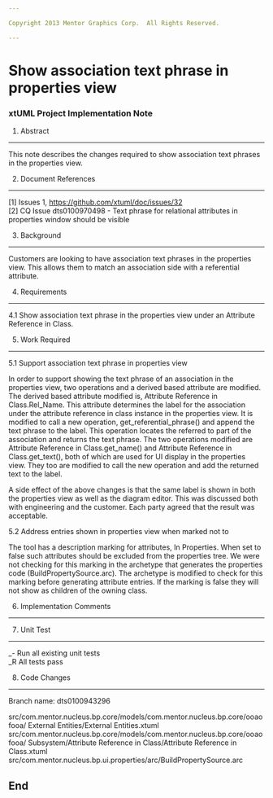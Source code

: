```yaml
---

Copyright 2013 Mentor Graphics Corp.  All Rights Reserved.

---
```


# Show association text phrase in properties view
### xtUML Project Implementation Note

1. Abstract
-----------
This note describes the changes required to show association text phrases in the
properties view.

2. Document References
----------------------
[1] Issues 1, https://github.com/xtuml/doc/issues/32  
[2] CQ Issue dts0100970498 - Text phrase for relational attributes in  
                             properties window should be visible

3. Background
-------------
Customers are looking to have association text phrases in the properties view.
This allows them to match an association side with a referential attribute.

4. Requirements
---------------
4.1 Show association text phrase in the properties view under an Attribute
    Reference in Class.

5. Work Required
----------------
5.1 Support association text phrase in properties view

In order to support showing the text phrase of an association in the properties
view, two operations and a derived based attribute are modified.  The derived
based attribute modified is, Attribute Reference in Class.Rel_Name.  This
attribute determines the label for the association under the attribute reference
in class instance in the properties view.  It is modified to call a new
operation, get_referential_phrase() and append the text phrase to the label.
This operation locates the referred to part of the association and returns the
text phrase.  The two operations modified are
Attribute Reference in Class.get_name() and
Attribute Reference in Class.get_text(), both of which are used for UI display
in the properties view.  They too are modified to call the new operation and add
the returned text to the label.

A side effect of the above changes is that the same label is shown in both the
properties view as well as the diagram editor.  This was discussed both with
engineering and the customer.  Each party agreed that the result was acceptable.

5.2 Address entries shown in properties view when marked not to

The tool has a description marking for attributes, In Properties.  When set to
false such attributes should be excluded from the properties tree.  We were not
checking for this marking in the archetype that generates the properties code 
(BuildPropertySource.arc).  The archetype is modified to check for this marking
before generating attribute entries.  If the marking is false they will not show
as children of the owning class.

6. Implementation Comments
--------------------------

7. Unit Test
------------
_- Run all existing unit tests  
_R All tests pass

8. Code Changes
---------------
Branch name: dts0100943296

src/com.mentor.nucleus.bp.core/models/com.mentor.nucleus.bp.core/ooaofooa/
	External Entities/External Entities.xtuml
src/com.mentor.nucleus.bp.core/models/com.mentor.nucleus.bp.core/ooaofooa/
	Subsystem/Attribute Reference in Class/Attribute Reference in Class.xtuml
src/com.mentor.nucleus.bp.ui.properties/arc/BuildPropertySource.arc

End
---


